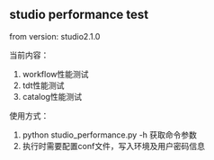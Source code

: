 ## studio performance test

from version: studio2.1.0

当前内容：

1. workflow性能测试
2. tdt性能测试
3. catalog性能测试


使用方式：

1. python studio_performance.py -h 获取命令参数
2. 执行时需要配置conf文件，写入环境及用户密码信息